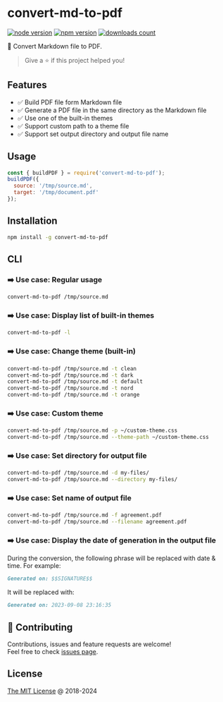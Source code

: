 # convert-md-to-pdf

[![node version](https://img.shields.io/node/v/convert-md-to-pdf.svg)](https://www.npmjs.com/package/convert-md-to-pdf)
[![npm version](https://badge.fury.io/js/convert-md-to-pdf.svg)](https://badge.fury.io/js/convert-md-to-pdf)
[![downloads count](https://img.shields.io/npm/dt/convert-md-to-pdf.svg)](https://www.npmjs.com/package/convert-md-to-pdf)

:hammer: Convert Markdown file to PDF.

> Give a ⭐️ if this project helped you!

## Features

* :white_check_mark: Build PDF file form Markdown file
* :white_check_mark: Generate a PDF file in the same directory as the Markdown file
* :white_check_mark: Use one of the built-in themes
* :white_check_mark: Support custom path to a theme file
* :white_check_mark: Support set output directory and output file name

## Usage

```js
const { buildPDF } = require('convert-md-to-pdf');
buildPDF({
  source: '/tmp/source.md',
  target: '/tmp/document.pdf'
});
```

## Installation

```bash
npm install -g convert-md-to-pdf
```

## CLI

### :arrow_right: Use case: Regular usage

```bash
convert-md-to-pdf /tmp/source.md
```

### :arrow_right: Use case: Display list of built-in themes

```bash
convert-md-to-pdf -l
```

### :arrow_right: Use case: Change theme (built-in)

```bash
convert-md-to-pdf /tmp/source.md -t clean
convert-md-to-pdf /tmp/source.md -t dark
convert-md-to-pdf /tmp/source.md -t default
convert-md-to-pdf /tmp/source.md -t nord
convert-md-to-pdf /tmp/source.md -t orange
```

### :arrow_right: Use case: Custom theme

```bash
convert-md-to-pdf /tmp/source.md -p ~/custom-theme.css
convert-md-to-pdf /tmp/source.md --theme-path ~/custom-theme.css
```

### :arrow_right: Use case: Set directory for output file

```bash
convert-md-to-pdf /tmp/source.md -d my-files/
convert-md-to-pdf /tmp/source.md --directory my-files/
```

### :arrow_right: Use case: Set name of output file

```bash
convert-md-to-pdf /tmp/source.md -f agreement.pdf
convert-md-to-pdf /tmp/source.md --filename agreement.pdf
```

### :arrow_right: Use case: Display the date of generation in the output file

During the conversion, the following phrase will be replaced with date & time.
For example:

```md
Generated on: $$SIGNATURE$$
```

It will be replaced with:

```md
Generated on: 2023-09-08 23:16:35
```

## 🤝 Contributing

Contributions, issues and feature requests are welcome!<br />
Feel free to check [issues page](/issues/).

## License

[The MIT License](http://piecioshka.mit-license.org) @ 2018-2024
